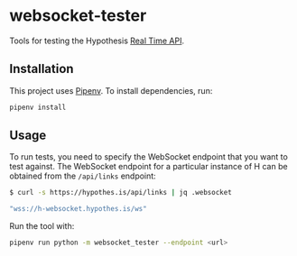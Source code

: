 # websocket-tester

Tools for testing the Hypothesis [Real Time API](https://h.readthedocs.io/en/latest/api/realtime/).

## Installation

This project uses [Pipenv](https://pipenv.pypa.io). To install dependencies,
run:

```sh
pipenv install
```

## Usage

To run tests, you need to specify the WebSocket endpoint that you want to test
against. The WebSocket endpoint for a particular instance of H can be obtained
from the `/api/links` endpoint:

```sh
$ curl -s https://hypothes.is/api/links | jq .websocket 

"wss://h-websocket.hypothes.is/ws"
```

Run the tool with:

```sh
pipenv run python -m websocket_tester --endpoint <url>
```
